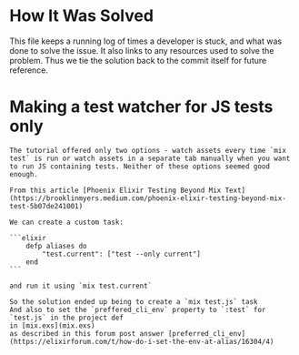 # How It Was Solved

This file keeps a running log of times a developer is stuck, and what was done to solve the issue. 
It also links to any resources used to solve the problem. Thus we tie the solution back to the commit itself for future reference. 

# Making a test watcher for JS tests only

    The tutorial offered only two options - watch assets every time `mix test` is run or watch assets in a separate tab manually when you want to run JS containing tests. Neither of these options seemed good enough. 

    From this article [Phoenix Elixir Testing Beyond Mix Text](https://brooklinmyers.medium.com/phoenix-elixir-testing-beyond-mix-test-5b07de241001)

    We can create a custom task: 

    ```elixir
        defp aliases do
            "test.current": ["test --only current"] 
        end
    ```

    and run it using `mix test.current` 

    So the solution ended up being to create a `mix test.js` task 
    And also to set the `preffered_cli_env` property to `:test` for `test.js` in the project def
    in [mix.exs](mix.exs)
    as described in this forum post answer [preferred_cli_env](https://elixirforum.com/t/how-do-i-set-the-env-at-alias/16304/4)